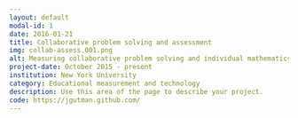 ```yaml
---
layout: default
modal-id: 1
date: 2016-01-21
title: Collaborative problem solving and assessment
img: collab-assess.001.png
alt: Measuring collaborative problem solving and individual mathematics competencies in collaborative assessments
project-date: October 2015 - present
institution: New York University
category: Educational measurement and technology
description: Use this area of the page to describe your project.
code: https://jgutman.github.com/
---
```


